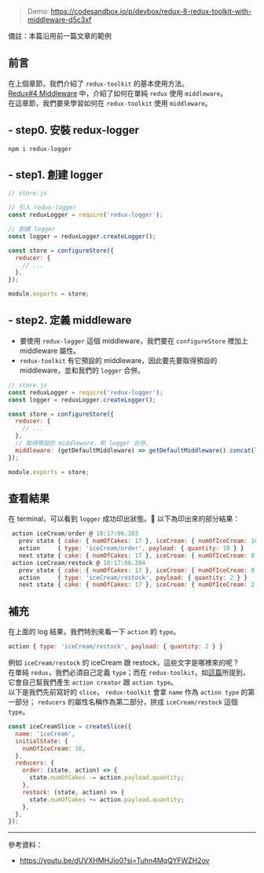 > Demo: https://codesandbox.io/p/devbox/redux-8-redux-toolkit-with-middleware-d5c3xf

備註：本篇沿用前一篇文章的範例

## 前言

在上個章節，我們介紹了 `redux-toolkit` 的基本使用方法。\
[Redux#4 Middleware](./redux-4) 中，介紹了如何在單純 `redux` 使用 `middleware`。\
在這章節，我們要來學習如何在 `redux-toolkit` 使用 `middleware`。

## - step0. 安裝 redux-logger

```
npm i redux-logger
```

## - step1. 創建 logger

```javascript
// store.js

// 引入 redux-logger
const reduxLogger = require('redux-logger');

// 創建 logger
const logger = reduxLogger.createLogger();

const store = configureStore({
  reducer: {
    // ...
  },
});

module.exports = store;
```

## - step2. 定義 middleware

- 要使用 `redux-logger` 這個 middleware，我們要在 `configureStore` 裡加上 middleware 屬性。
- `redux-toolkit` 有它預設的 middleware，因此要先要取得預設的 middleware，並和我們的 `logger` 合併。

```javascript
// store.js
const reduxLogger = require('redux-logger');
const logger = reduxLogger.createLogger();

const store = configureStore({
  reducer: {
    // ...
  },
  // 取得預設的 middleware，和 logger 合併。
  middleware: (getDefaultMiddleware) => getDefaultMiddleware().concat(logger),
});

module.exports = store;
```

## 查看結果

在 terminal，可以看到 `logger` 成功印出狀態。🎉
以下為印出來的部分結果：

```javascript
 action iceCream/order @ 10:17:06.303
   prev state { cake: { numOfCakes: 17 }, iceCream: { numOfIceCream: 10 } }
   action     { type: 'iceCream/order', payload: { quantity: 10 } }
   next state { cake: { numOfCakes: 17 }, iceCream: { numOfIceCream: 0 } }
 action iceCream/restock @ 10:17:06.304
   prev state { cake: { numOfCakes: 17 }, iceCream: { numOfIceCream: 0 } }
   action     { type: 'iceCream/restock', payload: { quantity: 2 } }
   next state { cake: { numOfCakes: 17 }, iceCream: { numOfIceCream: 2 } }
```

## 補充

在上面的 log 結果，我們特別來看一下 `action` 的 `type`。

```javascript
action { type: 'iceCream/restock', payload: { quantity: 2 } }
```

例如 `iceCream/restock` 的 iceCream 跟 restock，這些文字是哪裡來的呢？\
在單純 `redux`，我們必須自己定義 `type`；而在 `redux-toolkit`，如[這篇](./redux-6)所提到，它會自己幫我們產生 `action creator` 跟 `action type`。\
以下是我們先前寫好的 `slice`， `redux-toolkit` 會拿 `name` 作為 `action type` 的第一部分； `reducers` 的屬性名稱作為第二部分，拼成 `iceCream/restock` 這個 `type`。

```javascript
const iceCreamSlice = createSlice({
  name: 'iceCream',
  initialState: {
    numOfIceCream: 10,
  },
  reducers: {
    order: (state, action) => {
      state.numOfCakes -= action.payload.quantity;
    },
    restock: (state, action) => {
      state.numOfCakes += action.payload.quantity;
    },
  },
});
```

---

參考資料：

- https://youtu.be/dUVXHMHJio0?si=Tuhn4MqQYFWZH2ov
